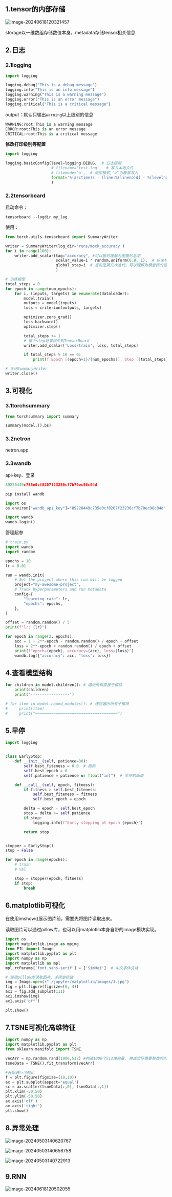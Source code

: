 ## 1.tensor的内部存储

![image-20240618120321457](assets/image-20240618120321457.png)

storage以一维数组存储数值本身，metadata存储tensor相关信息

## 2.日志

### 2.1logging

```python
import logging

logging.debug("This is a debug message")
logging.info("This is an info message")
logging.warning("This is a warning message")
logging.error("This is an error message")
logging.critical("This is a critical message")
```

output：默认只输出`warning`以上级别的信息

```python
WARNING:root:This is a warning message
ERROR:root:This is an error message
CRITICAL:root:This is a critical message
```

**修改打印级别等配置**

```python
import logging

logging.basicConfig(level=logging.DEBUG,  # 日志级别
                    # filename='test.log',  # 写入本地文件
                    # filemode='a',  # 追加模式,"w"为覆盖写入
                    format='%(asctime)s - [line:%(lineno)d] - %(levelname)s: %(message)s' # 日志格式
                    )
```

### 2.2tensorboard

启动命令：

```
tensorboard --logdir my_log
```

使用：

```python
from torch.utils.tensorboard import SummaryWriter

writer = SummaryWriter(log_dir='runs/mock_accuracy')
for i in range(100):
    writer.add_scalar(tag="accuracy", #可以暂时理解为图像的名字
                      scalar_value=i * random.uniform(0.8, 1),  # 纵坐标的值
                      global_step=i  # 当前是第几次迭代，可以理解为横坐标的值
                      )
```

```python
# 训练模型
total_steps = 0
for epoch in range(num_epochs):
    for i, (inputs, targets) in enumerate(dataloader):
        model.train()
        outputs = model(inputs)
        loss = criterion(outputs, targets)

        optimizer.zero_grad()
        loss.backward()
        optimizer.step()

        total_steps += 1
        # 每个step记录损失到TensorBoard
        writer.add_scalar('Loss/train', loss, total_steps)

        if total_steps % 10 == 0:
            print(f'Epoch [{epoch+1}/{num_epochs}], Step [{total_steps}], Loss: {loss.item():.4f}')

# 关闭SummaryWriter
writer.close()
```

## 3.可视化

### 3.1torchsummary

```python
from torchsummary import summary

summary(model,(),bs)
```

### 3.2netron

netron.app

### 3.3wandb

api-key、登录

```python
89220449c735e0cf8207f23230cf7b70ec98c04d

pip install wandb

import os
os.environ["wandb_api_key"]="89220449c735e0cf8207f23230cf7b70ec98c04d"

import wandb
wandb.login()
```

管理超参

```python
# train.py
import wandb
import random

epochs = 10
lr = 0.01

run = wandb.init(
    # Set the project where this run will be logged
    project="my-awesome-project",
    # Track hyperparameters and run metadata
    config={
        "learning_rate": lr,
        "epochs": epochs,
    },
)

offset = random.random() / 5
print(f"lr: {lr}")

for epoch in range(2, epochs):
    acc = 1 - 2**-epoch - random.random() / epoch - offset
    loss = 2**-epoch + random.random() / epoch + offset
    print(f"epoch={epoch}, accuracy={acc}, loss={loss}")
    wandb.log({"accuracy": acc, "loss": loss})
```

## 4.查看模型结构

```python
for children in model.children(): # 遍历所有直接子模块
    print(children)
    print('-----------------')

# for item in model.named_modules(): # 递归遍历所有子模块
#     print(item)
#     print("====================================")
```

## 5.早停

```python
import logging


class EarlyStop:
    def __init__(self, patience=30):
        self.best_fiteness = 0.0  # 指标
        self.best_epoch = 0
        self.patience = patience or float("inf")  # 早停的阈值

    def __call__(self, epoch, fitness):
        if fitness > self.best_fiteness:
            self.best_fiteness = fitness
            self.best_epoch = epoch

        delta = epoch - self.best_epoch
        stop = delta >= self.patience
        if stop:
            logging.info(f"Early stopping at epoch {epoch}")

        return stop


stopper = EarlyStop()
stop = False

for epoch in range(epochs):
    # train
    # val

    stop = stopper(epoch, fitness)
    if stop:
        break
```

## 6.matplotlib可视化

在使用imshow()展示图片前，需要先将图片读取出来。

读取图片可以通过pillow库，也可以用matplotlib本身自带的image模块实现。

```python
import os
import matplotlib.image as mpimg
from PIL import Image
import matplotlib.pyplot as plt
import numpy as np
import matplotlib as mpl
mpl.rcParams['font.sans-serif'] = ['SimHei']  # 中文字体支持

# 使用pillow库读取图片，关闭坐标轴
img = Image.open(r"./jupyter/matplotlib/images/1.jpg")
fig = plt.figure(figsize=(8, 4))
ax1 = fig.add_subplot(111)
ax1.imshow(img)
ax1.axis('off')

plt.show()
```

## 7.TSNE可视化高维特征

```python
import numpy as np
import matplotlib.pyplot as plt
from sklearn.manifold import TSNE

vecArr = np.random.rand(1000,512) #构造1000个512维向量, 换成实际需要聚类的向量即可
tsneData = TSNE().fit_transform(vecArr)

#开始进行可视化
f = plt.figure(figsize=(10,10))
ax = plt.subplot(aspect='equal')
sc = ax.scatter(tsneData[:,0], tsneData[:,1])
plt.xlim(-50,50)
plt.ylim(-50,50)
ax.axis('off')
ax.axis('tight')
plt.show()
```

## 8.异常处理

![image-20240503140620767](assets/image-20240503140620767.png)

![image-20240503140656758](assets/image-20240503140656758.png)

![image-20240503140722913](assets/image-20240503140722913.png)

## 9.RNN

![image-20240618120502055](assets/image-20240618120502055.png)
